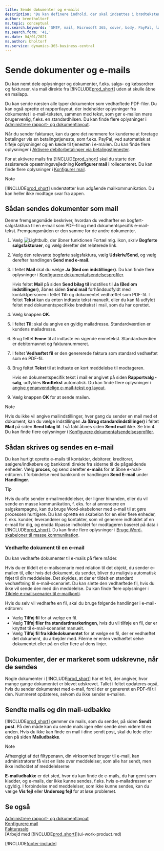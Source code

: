 ```yaml
---
title: Sende dokumenter og e-mails
description: 'Du kan definere indhold, der skal indsættes i brødteksten i en mail, f.eks. et PayPal-link. Du kan også knytte dokumenter til mails.'
author: brentholtorf
ms.topic: conceptual
ms.search.keywords: 'SMTP, mail, Microsoft 365, cover, body, PayPal, layout'
ms.search.form: '41,'
ms.date: 04/01/2021
ms.author: bholtorf
ms.service: dynamics-365-business-central
---
```

# <a name="send-documents-and-emails"></a>Sende dokumenter og e-mails

Du kan nemt dele oplysninger og dokumenter, f.eks. salgs- og købsordrer og fakturaer, via mail direkte fra [!INCLUDE[prod_short](includes/prod_short.md)] uden at skulle åbne en mailapp.  

Du kan sende næsten alle typer dokumenter som vedhæftede PDF-filer. Du kan også oprette et rapportlayout, der indeholder oplysninger fra dokumentet i e-mail-teksten, sammen med tekst, som gør e-mailen mere brugervenlig, f.eks. en standardhilsen. Du kan finde flere oplysninger i [Administrere rapport- og dokumentlayout](ui-manage-report-layouts.md).

Når du sender fakturaer, kan du gøre det nemmere for kunderne at foretage betalinger via en betalingstjeneste, som f.eks. PayPal, ved automatisk at tilføje oplysninger og en kæde til tjenesten i e-mailen. Du kan finde flere oplysninger i [Aktivere debitorbetalinger via betalingstjenester](sales-how-enable-payment-service-extensions.md).

For at aktivere mails fra [!INCLUDE[prod_short](includes/prod_short.md)] skal du starte den assisterede opsætningsvejledning **Konfigurer mail** i rollecenteret. Du kan finde flere oplysninger i [Konfigurer mail](admin-how-setup-email.md).

> [!NOTE]
> [!INCLUDE[prod_short](includes/prod_short.md)] understøtter kun udgående mailkommunikation. Du kan heller ikke modtage svar fra appen.

## <a name="to-send-documents-by-email"></a>Sådan sendes dokumenter som mail

Denne fremgangsmåde beskriver, hvordan du vedhæfter en bogført-salgsfaktura til en e-mail som PDF-fil og med dokumentspecifik e-mail-tekst. Fremgangsmåden er den samme for de andre dokumenter.

1. Vælg ![Lightbulb, der åbner funktionen Fortæl mig.](media/ui-search/search_small.png "Fortæl mig, hvad du vil foretage dig") ikon, skriv **Bogførte salgsfakturaer**, og vælg derefter det relaterede link.
2. Vælg den relevante bogførte salgsfaktura, vælg **Udskriv/Send**, og vælg derefter handlingen **Send med e-mail**.
3. I feltet **Mail** skal du vælge **Ja (Bed om indstillinger)**. Du kan finde flere oplysninger i [Konfigurere dokumentafsendelsesprofiler](sales-how-setup-document-send-profiles.md).

    Hvis feltet **Mail** på siden **Send bilag til** indstilles til **Ja (Bed om indstillinger)**, åbnes siden **Send mail** forhåndsudfyldt med kontaktpersonen i feltet **Til:** og dokumentet vedhæftet som PDF-fil. I feltet **Tekst** kan du enten indtaste tekst manuelt, eller du kan få udfyldt feltet med dokumentspecifikke brødtekst i mail, som du har oprettet.

4. Vælg knappen **OK**.
5. I feltet **Til:** skal du angive en gyldig mailadresse. Standardværdien er kundens mailadresse.
6. Brug feltet **Emne** til at indtaste en sigende emnetekst. Standardværdien er debitornavnet og fakturanummeret.
7. I feltet **Vedhæftet fil** er den genererede faktura som standard vedhæftet som en PDF-fil.
8. Brug feltet **Tekst** til at indtaste en kort meddelelse til modtageren.

    Hvis en dokumentspecifik tekst i mail er angivet på siden **Rapportvalg - salg**, udfyldes **Brødtekst** automatisk. Du kan finde flere oplysninger i [angive genanvendelige e-mail-tekst og layout](admin-how-setup-email.md#set-up-reusable-email-texts-and-layouts).
9. Vælg knappen **OK** for at sende mailen.

> [!NOTE]  
> Hvis du ikke vil angive mailindstillinger, hver gang du sender en mail med et dokument, kan du vælge indstillingen **Ja (Brug standardindstillinger)** i feltet **Mail** på siden **Send bilag til**. I så fald åbnes siden **Send mail** ikke. Se trin 4. Du kan finde flere oplysninger i [Konfigurere dokumentafsendelsesprofiler](sales-how-setup-document-send-profiles.md).  

## <a name="to-compose-and-send-an-email"></a>Sådan skrives og sendes en e-mail

Du kan hurtigt oprette e-mails til kontakter, debitorer, kreditorer, sælgere/indkøbere og bankkonti direkte fra siderne til de pågældende enheder. Vælg **proces**, og send derefter **e-mails** for at åbne e-mail-editoren. I forbindelse med bankkonti er handlingen **Send E-mail** under **Handlinger**.

> [!TIP]
> Hvis du ofte sender e-mailmeddelelser, der ligner hinanden, eller du vil sende en masse kommunikation, f. eks. for at annoncere en salgskampagne, kan du bruge Word-skabeloner med e-mail til at gøre processen hurtigere. Du kan oprette en skabelon for en eller flere enheder, f. eks. kunder, leverandører og kontakter, som vil generere indholdet af en e-mail for dig, og endda tilpasse indholdet for modtageren baseret på data i [!INCLUDE[prod_short](includes/prod_short.md)]. Du kan finde flere oplysninger i [Bruge Word-skabeloner til masse kommunikation](ui-mail-merge.md).  

### <a name="attach-a-document-to-an-email"></a>Vedhæfte dokument til en e-mail

Du kan vedhæfte dokumenter til e-mails på flere måder.

Hvis du er tildelt et e-mailscenarie med relation til det objekt, du sender e-mailen til, eller hvis det dokument, du sender, bliver du muligvis automatisk føjet til din meddelelse. Det skyldes, at der er tildelt en standard vedhæftning til e-mail-scenariet. Du kan slette den vedhæftede fil, hvis du ikke vil sende den med din meddelelse. Du kan finde flere oplysninger i [Tildele e-mailscenarier til e-mailkonti](admin-how-setup-email.md#assign-email-scenarios-to-email-accounts). 

Hvis du selv vil vedhæfte en fil, skal du bruge følgende handlinger i e-mail-editoren:

* Vælg **Tilføj fil** for at vælge en fil.
* Vælg **Tilføj filer fra standardmarkeringen**, hvis du vil tilføje en fil, der er knyttet til e-mail-scenariet manuelt.
* Vælg **Tilføj fil fra kildedokumentet** for at vælge en fil, der er vedhæftet det dokument, du arbejder med. Filerne er enten vedhæftet selve dokumentet eller på en eller flere af dens linjer.

## <a name="documents-marked-as-printed-when-they-are-sent"></a>Dokumenter, der er markeret som udskrevne, når de sendes

Nogle dokumenter i [!INCLUDE[prod_short](includes/prod_short.md)] har et felt, der angiver, hvor mange gange dokumentet er blevet udskrevet. Tallet i feltet <!--"that field?" need a name...--> opdateres også, hvis du sender dokumentet med e-mail, fordi der er genereret en PDF-fil til den. Nummeret opdateres, selvom du ikke sender e-mailen. <!--guessing this is because emails are technically reports, so the counter bumps up whenever someone creates an email. Need to verify.-->

## <a name="sent-emails-and-your-email-outbox"></a>Sendte mails og din mail-udbakke

[!INCLUDE[prod_short](includes/prod_short.md)] gemmer de mails, som du sender, på siden **Sendt post**. På den måde kan du sende mails igen eller sende dem videre til en anden. Hvis du ikke kan finde en mail i dine sendt post, skal du lede efter den på siden **Mailudbakke**. 

> [!NOTE]
> Afhængigt af det filtypenavn, din virksomhed bruger til e-mail, kan administratorer få vist en liste over meddelelser, som alle har sendt, men ikke indholdet af meddelelserne

**E-mailudbakke** er det sted, hvor du kan finde de e-mails, du har gemt som kladder, og e-mails, der ikke kunne sendes, f.eks. hvis e-mailadressen er ugyldig. I forbindelse med meddelelser, som ikke kunne sendes, kan du vælge **Vis fejl** eller **Undersøg fejl** for at løse problemet.  

## <a name="see-also"></a>Se også

[Administrere rapport- og dokumentlayout](ui-manage-report-layouts.md)  
[Konfigurere mail](admin-how-setup-email.md)  
[Fakturasalg](sales-how-invoice-sales.md)  
[Arbejd med [!INCLUDE[prod_short](includes/prod_short.md)]](ui-work-product.md)


[!INCLUDE[footer-include](includes/footer-banner.md)]
